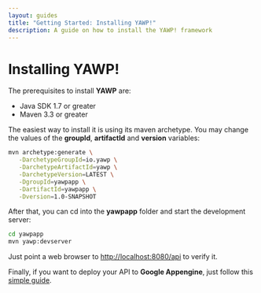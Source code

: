 ```yaml
---
layout: guides
title: "Getting Started: Installing YAWP!"
description: A guide on how to install the YAWP! framework
---
```

# Installing YAWP!

The prerequisites to install __YAWP__ are:

 * Java SDK 1.7 or greater
 * Maven 3.3 or greater

The easiest way to install it is using its maven archetype.
You may change the values of the __groupId__, __artifactId__ and __version__ variables:

~~~ bash
mvn archetype:generate \
   -DarchetypeGroupId=io.yawp \
   -DarchetypeArtifactId=yawp \
   -DarchetypeVersion=LATEST \
   -DgroupId=yawpapp \
   -DartifactId=yawpapp \
   -Dversion=1.0-SNAPSHOT
~~~

After that, you can cd into the __yawpapp__ folder and start the development server:

~~~ bash
cd yawpapp
mvn yawp:devserver
~~~

Just point a web browser to [http://localhost:8080/api](http://localhost:8080/api/) to verify it.

Finally, if you want to deploy your API to __Google Appengine__, just follow this
[simple guide](google-appengine-deploy).
